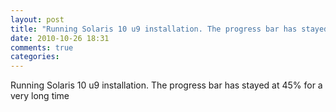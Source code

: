 ```yaml
---
layout: post
title: "Running Solaris 10 u9 installation. The progress bar has stayed at 45% for a very long time"
date: 2010-10-26 18:31
comments: true
categories: 
---
```


Running Solaris 10 u9 installation. The progress bar has stayed at 45% for a very long time

